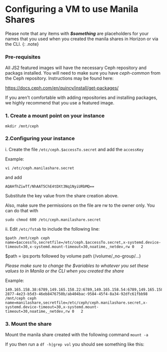 # Configuring a VM to use Manila Shares

Please note that any items with ***$something*** are placeholders for your names that you used when you created the manila shares in Horizon or via the CLI.
{: .note}

### Pre-requisites

All JS2 featured images will have the necessary Ceph repository and packags installed. You will need to make sure you have *ceph-common* from the Ceph repository. Instructions may be found here:

https://docs.ceph.com/en/quincy/install/get-packages/

If you aren't comfortable with adding repositories and installing packages, we highly recommend that you use a featured image. 

### 1. Create a mount point on your instance
```
mkdir /mnt/ceph
```

### 2.Configuring your instance

i. Create the file `/etc/ceph.$accessTo.secret` and add the `accessKey`

Example:

    vi /etc/ceph.manilashare.secret

and add

```
AQAHfhZiwTf/NhAAT5ChE4tDXt3Nq1NyiURbMQ==

```

Substitute the key value from the share creation above.

Also, make sure the permissions on the file are rw to the owner only. You can do that with

    sudo chmod 600 /etc/ceph.manilashare.secret

ii. Edit `/etc/fstab` to include the following line:

```
$path /mnt/ceph ceph name=$accessTo,secretfile=/etc/ceph.$accessTo.secret,x-systemd.device-timeout=30,x-systemd.mount-timeout=30,noatime,_netdev,rw 0   2
```
$path = ips:ports followed by volume path (/volume/\_no-group/...)

*Please make sure to change the $variables to whatever you set these values to in Manila or the CLI when you created the share*

Example:

```
149.165.158.38:6789,149.165.158.22:6789,149.165.158.54:6789,149.165.158.70:6789,149.165.158.86:6789:/volumes/_nogroup/fe4f8ad4-2877-4e23-b5d3-46eb8476750b/ab404bac-9584-45f4-8a34-92dfc61fbb98 /mnt/ceph ceph name=manilashare,secretfile=/etc/ceph/ceph.manilashare.secret,x-systemd.device-timeout=30,x-systemd.mount-timeout=30,noatime,_netdev,rw 0   2
```

### 3. Mount the share

Mount the manila share created with the following command `mount -a`

If you then run a `df -h|grep vol` you should see something like this:

> ```149.165.158.38:6789,149.165.158.22:6789,149.165.158.54:6789,149.165.158.70:6789,149.165.158.86:6789:/volumes/_nogroup/fe4f8ad4-2877-4e23-b5d3-46eb8476750b/ab404bac-9584-45f4-8a34-92dfc61fbb98   1.8T  134G  1.7T   2% /mnt/ceph
```

